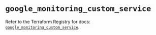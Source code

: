 # `google_monitoring_custom_service`

Refer to the Terraform Registry for docs: [`google_monitoring_custom_service`](https://registry.terraform.io/providers/hashicorp/google/6.29.0/docs/resources/monitoring_custom_service).
